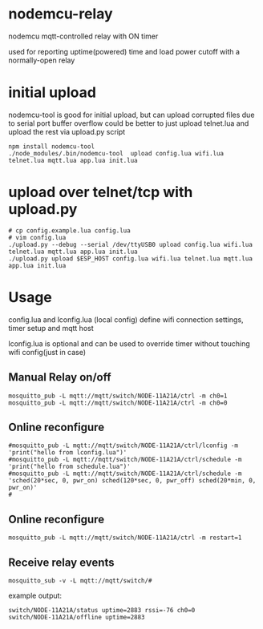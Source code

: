 # nodemcu-relay

nodemcu mqtt-controlled relay with ON timer

used for reporting uptime(powered) time and load power cutoff with a normally-open relay

# initial upload
nodemcu-tool is good for initial upload, but can upload corrupted files due to serial port buffer overflow
could be better to just upload telnet.lua and upload the rest via upload.py script

    npm install nodemcu-tool
    ./node_modules/.bin/nodemcu-tool  upload config.lua wifi.lua telnet.lua mqtt.lua app.lua init.lua 

# upload over telnet/tcp with upload.py

    # cp config.example.lua config.lua
    # vim config.lua
    ./upload.py --debug --serial /dev/ttyUSB0 upload config.lua wifi.lua telnet.lua mqtt.lua app.lua init.lua
    ./upload.py upload $ESP_HOST config.lua wifi.lua telnet.lua mqtt.lua app.lua init.lua 

# Usage

config.lua and lconfig.lua (local config) define wifi connection settings, timer setup and mqtt host

lconfig.lua is optional and can be used to override timer without touching wifi config(just in case)

## Manual Relay on/off

    mosquitto_pub -L mqtt://mqtt/switch/NODE-11A21A/ctrl -m ch0=1
    mosquitto_pub -L mqtt://mqtt/switch/NODE-11A21A/ctrl -m ch0=0

## Online reconfigure

    #mosquitto_pub -L mqtt://mqtt/switch/NODE-11A21A/ctrl/lconfig -m 'print("hello from lconfig.lua")'
    #mosquitto_pub -L mqtt://mqtt/switch/NODE-11A21A/ctrl/schedule -m 'print("hello from schedule.lua")'
    #mosquitto_pub -L mqtt://mqtt/switch/NODE-11A21A/ctrl/schedule -m 'sched(20*sec, 0, pwr_on) sched(120*sec, 0, pwr_off) sched(20*min, 0, pwr_on)'
    #


## Online reconfigure
    mosquitto_pub -L mqtt://mqtt/switch/NODE-11A21A/ctrl -m restart=1

## Receive relay events

    mosquitto_sub -v -L mqtt://mqtt/switch/#

example output:

    switch/NODE-11A21A/status uptime=2883 rssi=-76 ch0=0
    switch/NODE-11A21A/offline uptime=2883


